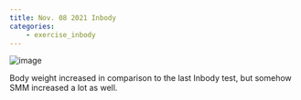 ```yaml
---
title: Nov. 08 2021 Inbody
categories:
    - exercise_inbody
---
```


![image](https://user-images.githubusercontent.com/37820059/140745907-545d8b35-82bf-425b-a3db-fe517c967620.png)

Body weight increased in comparison to the last Inbody test, but somehow SMM increased a lot as well.
